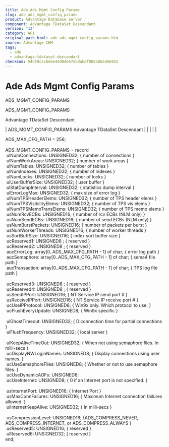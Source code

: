 ```yaml
---
title: Ade Ads Mgmt Config Params
slug: ade_ads_mgmt_config_params
product: Advantage Database Server
component: Advantage TDataSet Descendant
version: "12"
category: API
original_path_html: ade_ads_mgmt_config_params.htm
source: Advantage CHM
tags:
  - ade
  - advantage-tdataset-descendant
checksum: 54d59cacbebe44d04e67abdabef088a86ad66952
---
```


# Ade Ads Mgmt Config Params

ADS\_MGMT\_CONFIG\_PARAMS

ADS\_MGMT\_CONFIG\_PARAMS

Advantage TDataSet Descendant

| ADS\_MGMT\_CONFIG\_PARAMS  Advantage TDataSet Descendant |  |  |  |  |

ADS\_MAX\_CFG\_PATH = 256;  
   
ADS\_MGMT\_CONFIG\_PARAMS = record  
  ulNumConnections: UNSIGNED32; { number of connections }   
  ulNumWorkAreas: UNSIGNED32; { number of work areas }   
  ulNumTables: UNSIGNED32; { number of tables }   
  ulNumIndexes: UNSIGNED32; { number of indexes }   
  ulNumLocks: UNSIGNED32; { number of locks }   
  ulUserBufferSize: UNSIGNED32; { user buffer }   
  ulStatDumpInterval: UNSIGNED32; { statistics dump interval }   
  ulErrorLogMax: UNSIGNED32; { max size of error log }   
  ulNumTPSHeaderElems: UNSIGNED32; { number of TPS header elems }   
  ulNumTPSVisibilityElems: UNSIGNED32; { number of TPS vis elems }   
  ulNumTPSMemoTransElems: UNSIGNED32; { number of TPS memo elems }   
  usNumRcvECBs: UNSIGNED16; { number of rcv ECBs (NLM only) }   
  usNumSendECBs: UNSIGNED16; { number of send ECBs (NLM only) }   
  usNumBurstPackets: UNSIGNED16; { number of packets per burst }   
  usNumWorkerThreads: UNSIGNED16; { number of worker threads }   
  usSortBuffSize: UNSIGNED16; { index sort buffer size }   
  ucReserved1: UNSIGNED8 ; { reserved }   
  ucReserved2: UNSIGNED8 ; { reserved }   
  aucErrorLog: array[0..ADS\_MAX\_CFG\_PATH - 1] of char; { error log path }   
  aucSemaphore: array[0..ADS\_MAX\_CFG\_PATH - 1] of char; { sema4 file path }   
  aucTransaction: array[0..ADS\_MAX\_CFG\_PATH - 1] of char; { TPS log file path }   
   
  ucReserved3: UNSIGNED8 ; { reserved }   
  ucReserved4: UNSIGNED8 ; { reserved }   
  usSendIPPort: UNSIGNED16; { NT Service IP send port # }   
  usReceiveIPPort: UNSIGNED16; { NT Service IP receive port # }   
  ucUseIPProtocol: UNSIGNED8; { Win9x only. Which protocol to use. }   
  ucFlushEveryUpdate: UNSIGNED8; { Win9x specific }   
   
  ulGhostTimeout: UNSIGNED32; { Diconnection time for partial connections }   
  ulFlushFrequency: UNSIGNED32; { local server }   
   
  ulKeepAliveTimeOut: UNSIGNED32; { When not using semaphore files. In milli-secs }   
  ucDisplayNWLoginNames: UNSIGNED8; { Display connections using user names. }   
  ucUseSemaphoreFiles: UNSIGNED8; { Whether or not to use semaphore files. }   
  ucUseDynamicAOFs: UNSIGNED8;   
  ucUseInternet: UNSIGNED8; { 0 if an Internet port is not specified. }   
   
  usInternetPort: UNSIGNED16; { Internet Port }   
  usMaxConnFailures: UNSIGNED16; { Maximum Internet connection failures allowed. }   
  ulInternetKeepAlive: UNSIGNED32; { In milli-secs }   
   
  usCompressionLevel: UNSIGNED16; {ADS\_COMPRESS\_NEVER, ADS\_COMPRESS\_INTERNET, or ADS\_COMPRESS\_ALWAYS }   
  usReserved5: UNSIGNED16; { reserved }   
  ulReserved6: UNSIGNED32; { reserved }   
end;
